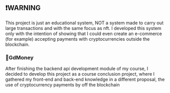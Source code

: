 ## ❗WARNING
This project is just an educational system, NOT a system made to carry out large transactions
and with the same focus as nft. I developed this system only with the intention of showing that 
I could even create an e-commerce (for example) accepting payments with cryptocurrencies outside the blockchain.

### 💸GdMoney
After finishing the backend api development module of my course, I decided to develop this
project as a course conclusion project, where I gathered my front-end and back-end knowledge
in a different proposal, the use of cryptocurrency payments by off the blockchain
